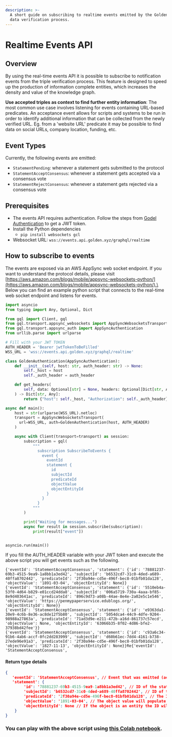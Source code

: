 ```yaml
---
description: >-
  A short guide on subscribing to realtime events emitted by the Golden protocol
  data verification process.
---
```


# Realtime Events API

## Overview

By using the real-time events API it is possible to subscribe to notification events from the triple verification process. This feature is designed to speed up the production of information complete entities, which increases the density and value of the knowledge graph.

**Use accepted triples as context to find further entity information**: The most common use case involves listening for events containing URL-based predicates. An acceptance event allows for scripts and systems to be run in order to identify additional information that can be collected from the newly verified URL. Eg. from a 'website URL' predicate it may be possible to find data on social URLs, company location, funding, etc.  &#x20;

&#x20;

## Event Types

Currently, the following events are emitted:

* `StatementPending`: whenever a statement gets submitted to the protocol
* `StatementAcceptConsensus`: whenever a statement gets accepted via a consensus vote
* `StatementRejectConsensus`: whenever a statement gets rejected via a consensus vote

## Prerequisites

* The events API requires authentication. Follow the steps from [Godel Authentication](https://docs.golden.xyz/godel-python-sdk/authentication) to get a JWT token.
* Install the Python dependencies
  * `pip install websockets gcl`
* Websocket URL: `wss://events.api.golden.xyz/graphql/realtime`

## How to subscribe to events

The events are exposed via an AWS AppSync web socket endpoint.  If you want to understand the protocol details, please visit [https://aws.amazon.com/blogs/mobile/appsync-websockets-python/](https://aws.amazon.com/blogs/mobile/appsync-websockets-python/).\
\
Below you can find an example python script that connects to the real-time web socket endpoint and listens for events.&#x20;

```python
import asyncio
from typing import Any, Optional, Dict

from gql import Client, gql
from gql.transport.appsync_websockets import AppSyncWebsocketsTransport
from gql.transport.appsync_auth import AppSyncAuthentication
from urllib.parse import urlparse

# Fill with your JWT TOKEN
AUTH_HEADER = 'Bearer jwtTokenToBeFilled'
WSS_URL = 'wss://events.api.golden.xyz/graphql/realtime'

class GoldenAuthentication(AppSyncAuthentication):
    def __init__(self, host: str, auth_header: str) -> None:
        self._host = host
        self._auth_header = auth_header

    def get_headers(
        self, data: Optional[str] = None, headers: Optional[Dict[str, Any]] = None
    ) -> Dict[str, Any]:
        return {"host": self._host, "Authorization": self._auth_header}

async def main():
    host = str(urlparse(WSS_URL).netloc)
    transport = AppSyncWebsocketsTransport(
      url=WSS_URL, auth=GoldenAuthentication(host, AUTH_HEADER)
    )

    async with Client(transport=transport) as session:
        subscription = gql(
            """
              subscription SubscribeToEvents {
                event {
                  eventId
                  statement {
                    id
                    subjectId
                    predicateId
                    objectValue
                    objectEntityId
                  }
                }
              }
            """
        )

        print("Waiting for messages...")
        async for result in session.subscribe(subscription):
            print(result["event"])


asyncio.run(main())
```

If you fill the AUTH\_HEADER variable with your JWT token and execute the above script you will get events such as the following.&#x20;

```
{'eventId': 'StatementAcceptConsensus', 'statement': {'id': '78881237-69b3-4515-9ea9-1a8bb1a3ed42', 'subjectId': 'b6532cd7-31c0-4ded-a689-40ffa8702442', 'predicateId': '2f30a94e-cd5e-496f-bec8-01bfb01da128', 'objectValue': '1891-03-04', 'objectEntityId': None}}
{'eventId': 'StatementAcceptConsensus', 'statement': {'id': '5510eb4a-53f0-4d64-b829-e01ccd24dda8', 'subjectId': '006a5719-730a-4aaa-bf85-8e9d403641ac', 'predicateId': '896c9d73-a08b-44ae-8e4e-2a02e5c1e546', 'objectValue': 'https://penmypaperservice.edublogs.org/', 'objectEntityId': None}}
{'eventId': 'StatementAcceptConsensus', 'statement': {'id': 'e9363da1-30e9-4c6b-8e36-ac8de12f5b80', 'subjectId': '5054dca4-44c9-4dfe-9204-98988a27863a', 'predicateId': '71ad3d9e-e211-472b-a16d-861737c57ecd', 'objectValue': None, 'objectEntityId': '63066b35-8f02-4d86-bfe2-37938bd42fee'}}
{'eventId': 'StatementAcceptConsensus', 'statement': {'id': 'c93a6c34-91b6-4ab6-accf-0fc2dd283999', 'subjectId': 'd60b61ec-7dd4-4161-b738-27ede96e91a3', 'predicateId': '2f30a94e-cd5e-496f-bec8-01bfb01da128', 'objectValue': '1827-11-13', 'objectEntityId': None}}Re{'eventId': 'StatementAcceptConsensus',
```

#### Return type details

```json
{
   'eventId': 'StatementAcceptConsensus', // Event that was emitted (accept or reject)
   'statement': {
        'id': '78881237-69b3-4515-9ea9-1a8bb1a3ed42', // ID of the statement
        'subjectId': 'b6532cd7-31c0-4ded-a689-40ffa8702442', // ID of the subject
        'predicateId': '2f30a94e-cd5e-496f-bec8-01bfb01da128', // The ID of the predicate
        'objectValue': '1891-03-04', // The object value will populate here
        'objectEntityId': None // If the object is an entity the ID will populate here 
    }
}
```

### You can play with the above script using [this Colab notebook](https://colab.research.google.com/drive/1T7xzkNZswT-3uOqCF7MMdO12IqydG5XP?usp=sharing).

##
